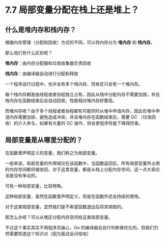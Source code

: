 # 7.7 局部变量分配在栈上还是堆上？

## 什么是堆内存和栈内存？

根据内存管理（分配和回收）方式的不同，可以将内存分为 **堆内存** 和 **栈内存**。

那么他们有什么区别呢？

**堆内存**：由内存分配器和垃圾收集器负责回收

**栈内存**：由编译器自动进行分配和释放

一个程序运行过程中，也许会有多个栈内存，但肯定只会有一个堆内存。

每个栈内存都是由线程或者协程独立占有，因此从栈中分配内存不需要加锁，并且栈内存在函数结束后会自动回收，性能相对堆内存好要高。

而堆内存呢？由于多个线程或者协程都有可能同时从堆中申请内存，因此在堆中申请内存需要加锁，避免造成冲突，并且堆内存在函数结束后，需要 GC （垃圾回收）的介入参与，如果有大量的 GC 操作，将会吏程序性能下降得历害。

## 局部变量是从哪里分配的？

在函数里声明定义的变量，我们称之为局部变量。

一般来说，局部变量的作用域仅在该函数中，当函数返回后，所有局部变量所占用的内存空间都将被收回，对于这类变量，都是从栈上分配内存空间，这一点大家应该是没有争议的。

可有一种局部变量，比较特殊。

这种局部变量，虽然在函数里声明定义，但是在函数外还会持续的使用。

对于这类局部变量，显然我们是不希望函数退出后将其销毁的。

那怎么办呢？可以从堆区分配内存空间给这类局部变量。

不过这个事实其实不用程序员操心，Go 的编译器会自行判断做优化的。但我们仍然需要知道这个知识点（因为面试会问哈哈）

